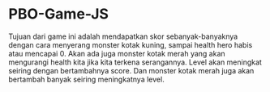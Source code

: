 # PBO-Game-JS

Tujuan dari game ini adalah mendapatkan skor sebanyak-banyaknya dengan cara menyerang monster kotak kuning, sampai health hero habis atau mencapai 0. Akan ada juga monster kotak merah yang akan mengurangi health kita jika kita terkena serangannya. Level akan meningkat seiring dengan bertambahnya score. Dan monster kotak merah juga akan bertambah banyak seiring meningkatnya level.
